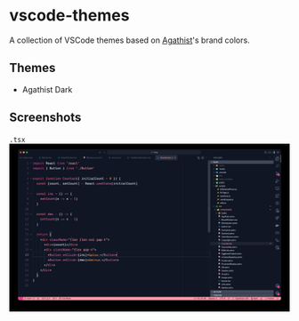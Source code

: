 # vscode-themes

A collection of VSCode themes based on [Agathist](https://agath.ist)'s brand colors.

## Themes

- Agathist Dark

## Screenshots

`.tsx`
![Counter component written in TSX](/images/counter-tsx.jpg)
